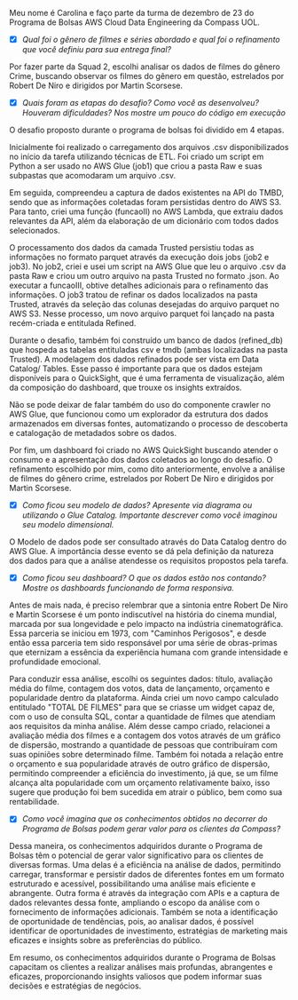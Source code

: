 Meu nome é Carolina e faço parte da turma de dezembro de 23 do Programa de Bolsas AWS Cloud Data Engineering da Compass UOL.

- [x] *Qual foi o gênero de filmes e séries abordado e qual foi o refinamento que você definiu para sua entrega final?*

Por fazer parte da Squad 2, escolhi analisar os dados de filmes do gênero Crime, buscando observar os filmes do gênero em questão, estrelados por Robert De Niro e dirigidos por Martin Scorsese.

- [x] *Quais foram as etapas do desafio? Como você as desenvolveu? Houveram dificuldades? Nos mostre um pouco do código em execução*

O desafio proposto durante o programa de bolsas foi dividido em 4 etapas.

Inicialmente foi realizado o carregamento dos arquivos .csv disponibilizados no início da tarefa utilizando técnicas de ETL. Foi criado um script em Python a ser usado no AWS Glue (job1) que criou a pasta Raw e suas subpastas que acomodaram um arquivo .csv.

Em seguida, compreendeu a captura de dados existentes na API do TMBD, sendo que as informações coletadas foram persistidas dentro do AWS S3. Para tanto, criei uma função (funcaoII) no AWS Lambda, que extraiu dados relevantes da API, além da elaboração de um dicionário com todos dados selecionados.

O processamento dos dados da camada Trusted persistiu todas as informações no formato parquet através da execução dois jobs (job2 e job3). No job2, criei e usei um script na AWS Glue que leu o arquivo .csv da pasta Raw e criou um outro arquivo na pasta Trusted no formato .json. Ao executar a funcaoIII, obtive detalhes adicionais para o refinamento das informações. O job3 tratou de refinar os dados localizados na pasta Trusted, através da seleção das colunas desejadas do arquivo parquet no AWS S3. Nesse processo, um novo arquivo parquet foi lançado na pasta recém-criada e entitulada Refined.

Durante o desafio, também foi construído um banco de dados (refined_db) que hospeda as tabelas entituladas csv e tmdb (ambas localizadas na pasta Trusted). A modelagem dos dados refinados pode ser vista em Data Catalog/ Tables. Esse passo é importante para que os dados estejam disponíveis para o QuickSight, que é uma ferramenta de visualização, além da composição do dashboard, que trouxe os insights extraídos. 

Não se pode deixar de falar também do uso do componente crawler no AWS Glue, que funcionou como um explorador da estrutura dos dados armazenados em diversas fontes, automatizando o processo de descoberta e catalogação de metadados sobre os dados.

Por fim, um dashboard foi criado no AWS QuickSight buscando atender o consumo e a apresentação dos dados coletados ao longo do desafio. O refinamento escolhido por mim, como dito anteriormente, envolve a análise de filmes do gênero crime, estrelados por Robert De Niro e dirigidos por Martin Scorsese.

- [x] *Como ficou seu modelo de dados? Apresente via diagrama ou utilizando o Glue Catalog. Importante descrever como você imaginou seu modelo dimensional.*

O Modelo de dados pode ser consultado através do Data Catalog dentro do AWS Glue. A importância desse evento se dá pela definição da natureza dos dados para que a análise atendesse os requisitos propostos pela tarefa.

- [x] *Como ficou seu dashboard? O que os dados estão nos contando? Mostre os dashboards funcionando de forma responsiva.*

Antes de mais nada, é preciso relembrar que a sintonia entre Robert De Niro e Martin Scorsese é um ponto indiscutível na história do cinema mundial, marcada por sua longevidade e pelo impacto na indústria cinematográfica. Essa parceria se iniciou em 1973, com "Caminhos Perigosos", e desde então essa parceria tem sido responsável por uma série de obras-primas que eternizam a essência da experiência humana com grande intensidade e profundidade emocional. 

Para conduzir essa análise, escolhi os seguintes dados: título, avaliação média do filme, contagem dos votos, data de lançamento, orçamento e popularidade dentro da plataforma. Ainda criei um novo campo calculado entitulado "TOTAL DE FILMES" para que se criasse um widget capaz de, com o uso de consulta SQL, contar a quantidade de filmes que atendiam aos requisitos da minha análise. Além desse campo criado, relacionei a avaliação média dos filmes e a contagem dos votos através de um gráfico de dispersão, mostrando a quantidade de pessoas que contribuíram com suas opiniões sobre determinado filme. Também foi notada a relação entre o orçamento e sua popularidade através de outro gráfico de dispersão, permitindo compreender a eficiência do investimento, já que, se um filme alcança alta popularidade com um orçamento relativamente baixo, isso sugere que produção foi bem sucedida em atrair o público, bem como sua rentabilidade.

- [x] *Como você imagina que os conhecimentos obtidos no decorrer do Programa de Bolsas podem gerar valor para os clientes da Compass?*

Dessa maneira, os conhecimentos adquiridos durante o Programa de Bolsas têm o potencial de gerar valor significativo para os clientes de diversas formas. Uma delas é a eficiência na análise de dados, permitindo carregar, transformar e persistir dados de diferentes fontes em um formato estruturado e acessível, possibilitando uma análise mais eficiente e abrangente. Outra forma é através da integração com APIs e a captura de dados relevantes dessa fonte, ampliando o escopo da análise com o fornecimento de informações adicionais. Também se nota a identificação de oportunidade de tendências, pois, ao analisar dados, é possível identificar de oportunidades de investimento, estratégias de marketing mais eficazes e insights sobre as preferências do público.

Em resumo, os conhecimentos adquiridos durante o Programa de Bolsas capacitam os clientes a realizar análises mais profundas, abrangentes e eficazes, proporcionando insights valiosos que podem informar suas decisões e estratégias de negócios.